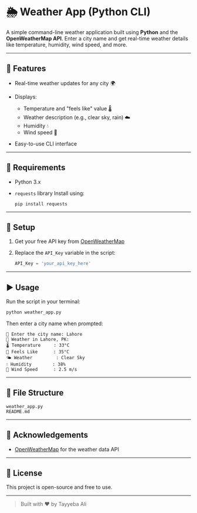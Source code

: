 # 🌦️ Weather App (Python CLI)

A simple command-line weather application built using **Python** and the **OpenWeatherMap API**. Enter a city name and get real-time weather details like temperature, humidity, wind speed, and more.

---

## 🚀 Features

* Real-time weather updates for any city 🌍
* Displays:

  * Temperature and "feels like" value 🌡️
  * Weather description (e.g., clear sky, rain) ☁️
  * Humidity 💧
  * Wind speed 💨
* Easy-to-use CLI interface

---

## 💠 Requirements

* Python 3.x
* `requests` library
  Install using:

  ```
  pip install requests
  ```

---

## 🔑 Setup

1. Get your free API key from [OpenWeatherMap](https://openweathermap.org/api)
2. Replace the `API_Key` variable in the script:

   ```python
   API_Key = 'your_api_key_here'
   ```

---

## ▶️ Usage

Run the script in your terminal:

```bash
python weather_app.py
```

Then enter a city name when prompted:

```
🧱 Enter the city name: Lahore
📍 Weather in Lahore, PK:
🌡️ Temperature     : 33°C
🥵 Feels Like      : 35°C
🌤️ Weather         : Clear Sky
💧 Humidity        : 38%
💨 Wind Speed      : 2.5 m/s
```

---

## 📁 File Structure

```
weather_app.py
README.md
```

---

## 🙌 Acknowledgements

* [OpenWeatherMap](https://openweathermap.org/) for the weather data API

---

## 📜 License

This project is open-source and free to use.

---

> Built with ❤️ by Tayyeba Ali
